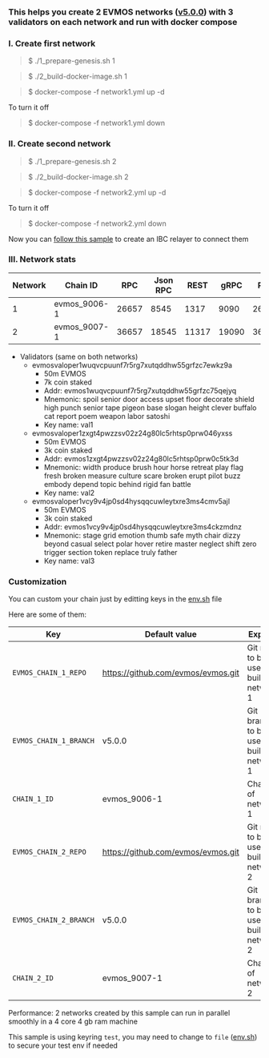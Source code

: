 ### This helps you create 2 EVMOS networks ([v5.0.0](https://github.com/evmos/evmos/tree/v5.0.0)) with 3 validators on each network and run with docker compose

### I. Create first network

> $ ./1_prepare-genesis.sh 1

> $ ./2_build-docker-image.sh 1

> $ docker-compose -f network1.yml up -d

To turn it off
> $ docker-compose -f network1.yml down

### II. Create second network

> $ ./1_prepare-genesis.sh 2

> $ ./2_build-docker-image.sh 2

> $ docker-compose -f network2.yml up -d

To turn it off
> $ docker-compose -f network2.yml down

Now you can [follow this sample](https://github.com/VictorTrustyDev/EVMOS-sample-scripts/tree/main/hermes-as-ibc-relayer) to create an IBC relayer to connect them

### III. Network stats

| Network | Chain ID | RPC | Json RPC | REST | gRPC | P2P |
| --- | --- | --- | --- | --- | --- | --- |
| 1 | evmos_9006-1 | 26657 | 8545 | 1317 | 9090 | 26656 |
| 2 | evmos_9007-1 | 36657 | 18545 | 11317 | 19090 | 36656 |

- Validators (same on both networks)
    + evmosvaloper1wuqvcpuunf7r5rg7xutqddhw55grfzc7ewkz9a
        + 50m EVMOS
        + 7k coin staked
        + Addr: evmos1wuqvcpuunf7r5rg7xutqddhw55grfzc75qejyq
        + Mnemonic: spoil senior door access upset floor decorate shield high punch senior tape pigeon base slogan height clever buffalo cat report poem weapon labor satoshi
        + Key name: val1
    + evmosvaloper1zxgt4pwzzsv02z24g80lc5rhtsp0prw046yxss
        + 50m EVMOS
        + 3k coin staked
        + Addr: evmos1zxgt4pwzzsv02z24g80lc5rhtsp0prw0c5tk3d
        + Mnemonic: width produce brush hour horse retreat play flag fresh broken measure culture scare broken erupt pilot buzz embody depend topic behind rigid fan battle
        + Key name: val2
    + evmosvaloper1vcy9v4jp0sd4hysqqcuwleytxre3ms4cmv5ajl
        + 50m EVMOS
        + 3k coin staked
        + Addr: evmos1vcy9v4jp0sd4hysqqcuwleytxre3ms4ckzmdnz
        + Mnemonic: stage grid emotion thumb safe myth chair dizzy beyond casual select polar hover retire master neglect shift zero trigger section token replace truly father
        + Key name: val3

### Customization
You can custom your chain just by editting keys in the [env.sh](https://github.com/VictorTrustyDev/EVMOS-sample-scripts/blob/main/env.sh) file

Here are some of them:

| Key | Default value | Explain |
| --- | --- | --- |
| `EVMOS_CHAIN_1_REPO` | https://github.com/evmos/evmos.git | Git repo to be used to build network 1 |
| `EVMOS_CHAIN_1_BRANCH` | v5.0.0 | Git branch to be used to build network 1 |
| `CHAIN_1_ID` | evmos_9006-1 | Chain id of network 1 |
| `EVMOS_CHAIN_2_REPO` | https://github.com/evmos/evmos.git | Git repo to be used to build network 2 |
| `EVMOS_CHAIN_2_BRANCH` | v5.0.0 | Git branch to be used to build network 2 |
| `CHAIN_2_ID` | evmos_9007-1 | Chain id of network 2 |

Performance: 2 networks created by this sample can run in parallel smoothly in a 4 core 4 gb ram machine

This sample is using keyring `test`, you may need to change to `file` ([env.sh](https://github.com/VictorTrustyDev/EVMOS-sample-scripts/blob/main/env.sh)) to secure your test env if needed